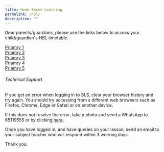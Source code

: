 ```yaml
---
title: Home Based Learning
permalink: /hbl/
description: ""
---
```

Dear parents/guardians, 
please use the links below to access your child/guardian's HBL timetable.

[Priamry 1]()<br>
[Priamry 2]()<br>
[Priamry 3]()<br>
[Priamry 4]()<br>
[Priamry 5]()<br>

<h6>Technical Support</h6>
If you get an error when logging in to SLS, clear your browser history and try again. You should try accessing from a different web browsers such as Firefox, Chrome, Edge or Safari or on another device.

If this does not resolve the error, take a photo and send a WhatsApp to 65119555 or by clicking [here](https://wa.me/6565119555).

Once you have logged in, and have queries on your lesson, send an email to your subject teacher who will respond within 3 working days.

Thank you.